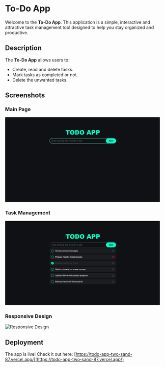 # To-Do App

Welcome to the **To-Do App**. This application is a simple, interactive and attractive task management tool designed to help you stay organized and productive.

## Description

The **To-Do App** allows users to:
- Create, read and delete tasks.
- Mark tasks as completed or not.
- Delete the unwanted tasks.

## Screenshots

### Main Page
![Main Page](https://github.com/avpkn25/TODO-APP/blob/main/assets/app.png)

### Task Management
![Task Management](https://github.com/avpkn25/TODO-APP/blob/main/assets/todos.png)

### Responsive Design
![Responsive Design]([assets\responsive.png](https://github.com/avpkn25/TODO-APP/blob/main/assets/responsive.png))

## Deployment
The app is live! Check it out here: [https://todo-app-two-sand-87.vercel.app/](https://todo-app-two-sand-87.vercel.app/)
